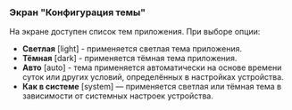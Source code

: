 ### Экран "Конфигурация темы"

На экране доступен список тем приложения. При выборе опции:
* **Светлая** [light] - применяется светлая тема приложения.
* **Тёмная** [dark] - применяется тёмная тема приложения.
* **Авто** [auto] - тема применяется автоматически на основе времени суток или других условий, определённых в настройках устройства.
* **Как в системе** [system] — применяется светлая или тёмная тема в зависимости от системных настроек устройства.

